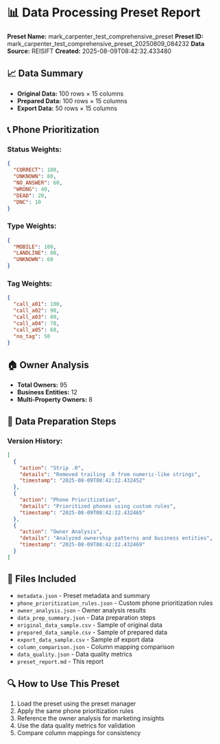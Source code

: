 # 📊 Data Processing Preset Report
**Preset Name:** mark_carpenter_test_comprehensive_preset
**Preset ID:** mark_carpenter_test_comprehensive_preset_20250809_084232
**Data Source:** REISIFT
**Created:** 2025-08-09T08:42:32.433480

## 📈 Data Summary
- **Original Data:** 100 rows × 15 columns
- **Prepared Data:** 100 rows × 15 columns
- **Export Data:** 50 rows × 15 columns

## 📞 Phone Prioritization
### Status Weights:
```json
{
  "CORRECT": 100,
  "UNKNOWN": 80,
  "NO_ANSWER": 60,
  "WRONG": 40,
  "DEAD": 20,
  "DNC": 10
}
```

### Type Weights:
```json
{
  "MOBILE": 100,
  "LANDLINE": 80,
  "UNKNOWN": 60
}
```

### Tag Weights:
```json
{
  "call_a01": 100,
  "call_a02": 90,
  "call_a03": 80,
  "call_a04": 70,
  "call_a05": 60,
  "no_tag": 50
}
```

## 🏠 Owner Analysis
- **Total Owners:** 95
- **Business Entities:** 12
- **Multi-Property Owners:** 8

## 🔧 Data Preparation Steps
### Version History:
```json
[
  {
    "action": "Strip .0",
    "details": "Removed trailing .0 from numeric-like strings",
    "timestamp": "2025-08-09T08:42:32.432452"
  },
  {
    "action": "Phone Prioritization",
    "details": "Prioritized phones using custom rules",
    "timestamp": "2025-08-09T08:42:32.432465"
  },
  {
    "action": "Owner Analysis",
    "details": "Analyzed ownership patterns and business entities",
    "timestamp": "2025-08-09T08:42:32.432469"
  }
]
```

## 📁 Files Included
- `metadata.json` - Preset metadata and summary
- `phone_prioritization_rules.json` - Custom phone prioritization rules
- `owner_analysis.json` - Owner analysis results
- `data_prep_summary.json` - Data preparation steps
- `original_data_sample.csv` - Sample of original data
- `prepared_data_sample.csv` - Sample of prepared data
- `export_data_sample.csv` - Sample of export data
- `column_comparison.json` - Column mapping comparison
- `data_quality.json` - Data quality metrics
- `preset_report.md` - This report

## 🔍 How to Use This Preset
1. Load the preset using the preset manager
2. Apply the same phone prioritization rules
3. Reference the owner analysis for marketing insights
4. Use the data quality metrics for validation
5. Compare column mappings for consistency
